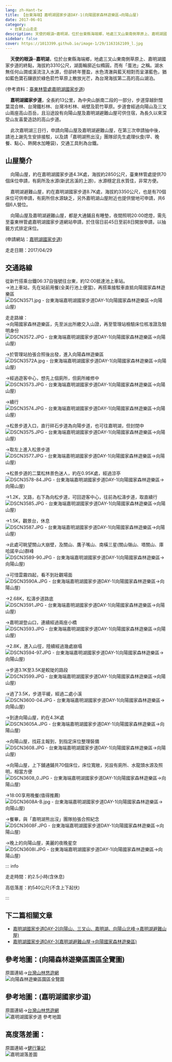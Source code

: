 ```yaml
---
lang: zh-Hant-tw
title: 【台東海端】嘉明湖國家步道DAY-1(向陽國家森林遊樂區→向陽山屋)
date: 2017-06-01
category: 
  - 台東上山走走
description: 天使的眼淚─嘉明湖，位於台東縣海端鄉，地處三叉山東南側草原上、嘉明湖國家步道的終點，海拔約3310公尺，湖面輪廓近似橢圓，而有「蛋池」之稱。湖水無任何山澗或溪流注入水源，但卻終年豐盈，水色清澈與藍天相對而呈湛藍色，猶如藍色寶石鑲嵌於綠色箭竹草原上散放光芒，為台灣海拔第二高的高山湖泊。嘉明湖國家步道，全長約13公里，為中央山脈南二段的一部分，步道穿越針闊葉混合林、台灣鐵杉林、台灣冷杉林、峭壁及箭竹草原。
sidebar: false
cover: https://1013399.github.io/image-1/29/1163162109_l.jpg
---
```


    **天使的眼淚─嘉明湖**，位於台東縣海端鄉，地處三叉山東南側草原上、嘉明湖國家步道的終點，海拔約3310公尺，湖面輪廓近似橢圓，而有「蛋池」之稱。湖水無任何山澗或溪流注入水源，但卻終年豐盈，水色清澈與藍天相對而呈湛藍色，猶如藍色寶石鑲嵌於綠色箭竹草原上散放光芒，為台灣海拔第二高的高山湖泊。

<!-- more -->

(參考資料：[臺東林管處嘉明湖國家步道](http://jmlnt.forest.gov.tw/travelInfo/index.php?parent_id=48))  

    **嘉明湖國家步道**，全長約13公里，為中央山脈南二段的一部分，步道穿越針闊葉混合林、台灣鐵杉林、台灣冷杉林、峭壁及箭竹草原。步道會經過向陽山及三叉山兩座高山百岳，且沿途設有向陽山屋及嘉明湖避難山屋可供住宿，為長久以來深受山友喜愛造訪的高山步道。 

    此次嘉明湖三日行，申請向陽山屋及嘉明湖避難山屋，在第三次申請抽中後，請池上謝先生安排接駁，以及請「嘉明湖熊出沒」團隊邱先生處理伙食(早、晚餐、點心、熱開水加睡袋)，交通工具則為台鐵。

## 山屋簡介
    向陽山屋，約在嘉明湖國家步道4.3K處，海拔約2850公尺，臺東林管處提供70個床位申請，有廁所及水源(新武呂溪的上游)，水源穩定且水質佳，非常方便。  

    嘉明湖避難山屋，約在嘉明湖國家步道8.7K處，海拔約3350公尺，也是有70個床位可供申請，有廁所但水源缺乏，另外嘉明湖山屋附近也提供營地可申請，共6個6人營位。  

    向陽山屋及嘉明湖避難山屋，都是大通鋪且有睡墊，夜間照明20:00熄燈，需先至臺東林管處嘉明湖國家步道網站申請，於住宿日前45日至前8日開放申請，以抽籤方式排定床位。

(申請網站：[嘉明湖國家步道](http://jmlnt.forest.gov.tw/))

走走日期：2017/04/29

## 交通路線
從新竹搭乘台鐵06:37自強號往台東，約12:00抵達池上車站。  
→池上車站，先在站前用餐(全美行池上便當)，再搭乘接駁車直抵向陽國家森林遊樂區  
![DSCN3571.jpg - 台東海端嘉明湖國家步道DAY-1(向陽國家森林遊樂區→向陽山屋)](https://1013399.github.io/image-1/29/1163161216_l.jpg)  

走走路線：  
→向陽國家森林遊樂區，先至派出所繳交入山證，再至管理站檢驗床位核准證及驗明身份  
![DSCN3572.JPG - 台東海端嘉明湖國家步道DAY-1(向陽國家森林遊樂區→向陽山屋)](https://1013399.github.io/image-1/29/1163160179_l.jpg)

→於管理站拍張合照後出發，進入向陽森林遊樂區  
![DSCN3572A.jpg - 台東海端嘉明湖國家步道DAY-1(向陽國家森林遊樂區→向陽山屋)](https://1013399.github.io/image-1/29/1163159995_l.jpg)

→經過遊客中心，想先上個廁所，但廁所維修中  
![DSCN3573.JPG - 台東海端嘉明湖國家步道DAY-1(向陽國家森林遊樂區→向陽山屋)](https://1013399.github.io/image-1/29/1163160756_l.jpg)

→續行  
![DSCN3574.JPG - 台東海端嘉明湖國家步道DAY-1(向陽國家森林遊樂區→向陽山屋)](https://1013399.github.io/image-1/29/1163160359_l.jpg)

→松景步道入口，直行碎石步道為向陽步道，也可往嘉明湖，但封閉中  
![DSCN3575.JPG - 台東海端嘉明湖國家步道DAY-1(向陽國家森林遊樂區→向陽山屋)](https://1013399.github.io/image-1/29/1163160265_l.jpg)

→取左上進入松景步道  
![DSCN3577.JPG - 台東海端嘉明湖國家步道DAY-1(向陽國家森林遊樂區→向陽山屋)](https://1013399.github.io/image-1/29/1163160936_l.jpg)

→松景步道的二葉松林景色迷人，約在0.95K處，經過涼亭  
![DSCN3578-84.JPG - 台東海端嘉明湖國家步道DAY-1(向陽國家森林遊樂區→向陽山屋)](https://1013399.github.io/image-1/29/1163160849_l.jpg)

→1.2K，叉路，右下為向松步道，可回遊客中心，往前為松濤步道，取直續行  
![DSCN3585.JPG - 台東海端嘉明湖國家步道DAY-1(向陽國家森林遊樂區→向陽山屋)](https://1013399.github.io/image-1/29/1163160851_l.jpg)

→1.5K，觀景台，休息  
![DSCN3587.JPG - 台東海端嘉明湖國家步道DAY-1(向陽國家森林遊樂區→向陽山屋)](https://1013399.github.io/image-1/29/1163160760_l.jpg)

→此處可眺望關山大崩壁，及關山、鷹子嘴山、南橫三星(關山嶺山、塔關山、庫哈諾辛山)群峰  
![DSCN3589-90.JPG - 台東海端嘉明湖國家步道DAY-1(向陽國家森林遊樂區→向陽山屋)](https://1013399.github.io/image-1/29/1163161424_l.jpg)

→可惜雲霧四起，看不到壯觀場面  
![DSCN3590A.JPG - 台東海端嘉明湖國家步道DAY-1(向陽國家森林遊樂區→向陽山屋)](https://1013399.github.io/image-1/29/1163160764_l.jpg)

→2.68K，松濤步道路底  
![DSCN3591.JPG - 台東海端嘉明湖國家步道DAY-1(向陽國家森林遊樂區→向陽山屋)](https://1013399.github.io/image-1/29/1163160854_l.jpg)

→嘉明湖登山口，連續經過兩座小橋  
![DSCN3593.JPG - 台東海端嘉明湖國家步道DAY-1(向陽國家森林遊樂區→向陽山屋)](https://1013399.github.io/image-1/29/1163162101_l.jpg)

→2.8K，進入山徑，陸續經過幾處崩塌  
![DSCN3594-97.JPG - 台東海端嘉明湖國家步道DAY-1(向陽國家森林遊樂區→向陽山屋)](https://1013399.github.io/image-1/29/1163162303_l.jpg)

→步道3.1K至3.5K是較陡的路段  
![DSCN3599.JPG - 台東海端嘉明湖國家步道DAY-1(向陽國家森林遊樂區→向陽山屋)](https://1013399.github.io/image-1/29/1163162702_l.jpg)

→過了3.5K，步道平緩，經過二處小溪  
![DSCN3600-04.JPG - 台東海端嘉明湖國家步道DAY-1(向陽國家森林遊樂區→向陽山屋)](https://1013399.github.io/image-1/29/1163161326_l.jpg)

→到達向陽山屋，約在4.3K處  
![DSCN3605A.JPG - 台東海端嘉明湖國家步道DAY-1(向陽國家森林遊樂區→向陽山屋)](https://1013399.github.io/image-1/29/1163162406_l.jpg)

→向陽山屋，找莊主報到，到指定床位整理裝備  
![DSCN3608.JPG - 台東海端嘉明湖國家步道DAY-1(向陽國家森林遊樂區→向陽山屋)](https://1013399.github.io/image-1/29/1163162704_l.jpg)

→向陽山屋，上下舖通鋪共70個床位，床位寬敞，另設有廁所、水龍頭水源及照明，相當方便  
![DSCN3608_0.JPG - 台東海端嘉明湖國家步道DAY-1(向陽國家森林遊樂區→向陽山屋)](https://1013399.github.io/image-1/29/1163162205_l.jpg)

→18:00享用晚餐(值得推薦)  
![DSCN3608A-B.jpg - 台東海端嘉明湖國家步道DAY-1(向陽國家森林遊樂區→向陽山屋)](https://1013399.github.io/image-1/29/1163162804_l.jpg)

→餐畢，與「嘉明湖熊出沒」團隊拍張合照紀念  
![DSCN3608F.JPG - 台東海端嘉明湖國家步道DAY-1(向陽國家森林遊樂區→向陽山屋)](https://1013399.github.io/image-1/29/1163162604_l.jpg)

→晚上的向陽山屋，美麗的夜晚星空  
![DSCN3608I.JPG - 台東海端嘉明湖國家步道DAY-1(向陽國家森林遊樂區→向陽山屋)](https://1013399.github.io/image-1/29/1163162109_l.jpg)

::: info

走走時間：約2.5小時(含休息)

高低落差：約540公尺(不含上下起伏)

:::


## 下二篇相關文章
- [嘉明湖國家步道DAY-2(向陽山、三叉山、嘉明湖、向陽山北峰→嘉明湖避難山屋)](/posts/post-28-2017-06-02.html)
- [嘉明湖國家步道DAY-3(嘉明湖避難山屋→向陽國家森林遊樂區)](/posts/post-27-2017-06-03.html)

## 參考地圖：(向陽森林遊樂區園區全覽圖)  
原圖連結→[台灣山林悠遊網](http://ge-lab-211.ceci.com.tw/99131/RA/RA_1_1.aspx?RA_ID=0700002)  
![向陽森林遊樂區園區全覽圖](https://1013399.github.io/image-1/29/1163162905_l.jpg)

## 參考地圖：(嘉明湖國家步道)  
原圖連結→[台灣山林悠遊網](http://recreation.forest.gov.tw/askformonhouse/Askmain.aspx)  
![嘉明湖國家步道 參考地圖](https://1013399.github.io/image-1/29/1163161912_l.jpg)

## 高度落差圖：  
原圖連結→[健行筆記](http://tw.hiking.biji.co/index.php?q=trail&act=detail&id=347)  
![嘉明湖落差圖](https://1013399.github.io/image-1/29/1163163007_l.jpg)